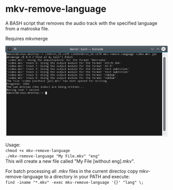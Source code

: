 mkv-remove-language
==================

A BASH script that removes the audio track with the specified language from a matroska file.

Requires mkvmerge

![Screen shot of mkv-remove-language](mkv-remove-language.png)

Usage:  
`chmod +x mkv-remove-language`  
`./mkv-remove-language "My File.mkv" "eng"`  
This will create a new file called "My File [without eng].mkv".

For batch processing all .mkv files in the current directoy copy mkv-remove-language to a directory in your PATH and execute:  
`find -iname "*.mkv" -exec mkv-remove-language '{}' "lang" \;`
